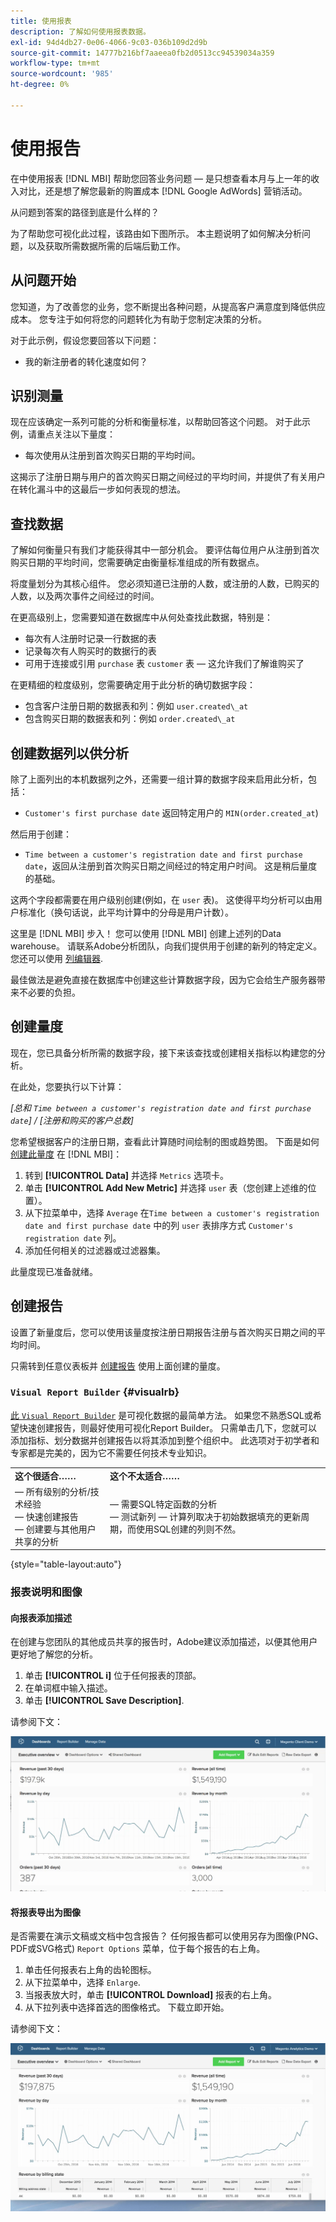 ```yaml
---
title: 使用报表
description: 了解如何使用报表数据。
exl-id: 94d4db27-0e06-4066-9c03-036b109d2d9b
source-git-commit: 14777b216bf7aaeea0fb2d0513cc94539034a359
workflow-type: tm+mt
source-wordcount: '985'
ht-degree: 0%

---
```


# 使用报告

在中使用报表 [!DNL MBI] 帮助您回答业务问题 — 是只想查看本月与上一年的收入对比，还是想了解您最新的购置成本 [!DNL Google AdWords] 营销活动。

从问题到答案的路径到底是什么样的？

为了帮助您可视化此过程，该路由如下图所示。 本主题说明了如何解决分析问题，以及获取所需数据所需的后端后勤工作。

## 从问题开始

您知道，为了改善您的业务，您不断提出各种问题，从提高客户满意度到降低供应成本。 您专注于如何将您的问题转化为有助于您制定决策的分析。

对于此示例，假设您要回答以下问题：

* 我的新注册者的转化速度如何？

## 识别测量

现在应该确定一系列可能的分析和衡量标准，以帮助回答这个问题。 对于此示例，请重点关注以下量度：

* 每次使用从注册到首次购买日期的平均时间。

这揭示了注册日期与用户的首次购买日期之间经过的平均时间，并提供了有关用户在转化漏斗中的这最后一步如何表现的想法。

## 查找数据

了解如何衡量只有我们才能获得其中一部分机会。 要评估每位用户从注册到首次购买日期的平均时间，您需要确定由衡量标准组成的所有数据点。

将度量划分为其核心组件。 您必须知道已注册的人数，或注册的人数，已购买的人数，以及两次事件之间经过的时间。

在更高级别上，您需要知道在数据库中从何处查找此数据，特别是：

* 每次有人注册时记录一行数据的表
* 记录每次有人购买时的数据行的表
* 可用于连接或引用 `purchase` 表 `customer` 表 — 这允许我们了解谁购买了

在更精细的粒度级别，您需要确定用于此分析的确切数据字段：

* 包含客户注册日期的数据表和列：例如 `user.created\_at`
* 包含购买日期的数据表和列：例如 `order.created\_at`

## 创建数据列以供分析

除了上面列出的本机数据列之外，还需要一组计算的数据字段来启用此分析，包括：

* `Customer's first purchase date` 返回特定用户的 `MIN(order.created_at`)

然后用于创建：

* `Time between a customer's registration date and first purchase date`，返回从注册到首次购买日期之间经过的特定用户时间。 这是稍后量度的基础。

这两个字段都需要在用户级别创建(例如，在 `user` 表)。 这使得平均分析可以由用户标准化（换句话说，此平均计算中的分母是用户计数）。

这里是 [!DNL MBI] 步入！ 您可以使用 [!DNL MBI] 创建上述列的Data warehouse。 请联系Adobe分析团队，向我们提供用于创建的新列的特定定义。 您还可以使用 [列编辑器](../../data-analyst/data-warehouse-mgr/creating-calculated-columns.md).

最佳做法是避免直接在数据库中创建这些计算数据字段，因为它会给生产服务器带来不必要的负担。

## 创建量度

现在，您已具备分析所需的数据字段，接下来该查找或创建相关指标以构建您的分析。

在此处，您要执行以下计算：


_[总和 `Time between a customer's registration date and first purchase date`] / [注册和购买的客户总数]_

您希望根据客户的注册日期，查看此计算随时间绘制的图或趋势图。 下面是如何 [创建此量度](../../data-user/reports/ess-manage-data-metrics.md) 在 [!DNL MBI]：

1. 转到 **[!UICONTROL Data]** 并选择 `Metrics` 选项卡。
1. 单击 **[!UICONTROL Add New Metric]** 并选择 `user` 表（您创建上述维的位置）。
1. 从下拉菜单中，选择 `Average` 在`Time between a customer's registration date and first purchase date` 中的列 `user` 表排序方式 `Customer's registration date`  列。
1. 添加任何相关的过滤器或过滤器集。

此量度现已准备就绪。

## 创建报告

设置了新量度后，您可以使用该量度按注册日期报告注册与首次购买日期之间的平均时间。

只需转到任意仪表板并 [创建报告](../../data-user/reports/ess-manage-data-metrics.md) 使用上面创建的量度。

### `Visual Report Builder` {#visualrb}

[此 `Visual Report Builder`](../../data-user/reports/ess-rpt-build-visual.md) 是可视化数据的最简单方法。 如果您不熟悉SQL或希望快速创建报告，则最好使用可视化Report Builder。 只需单击几下，您就可以添加指标、划分数据并创建报告以将其添加到整个组织中。 此选项对于初学者和专家都是完美的，因为它不需要任何技术专业知识。

|  |  |
|--- |--- |
| **这个很适合……** | **这个不太适合……** |
|  — 所有级别的分析/技术经验<br> — 快速创建报告<br> — 创建要与其他用户共享的分析 |  — 需要SQL特定函数的分析<br> — 测试新列 — 计算列取决于初始数据填充的更新周期，而使用SQL创建的列则不然。 |

{style="table-layout:auto"}

### 报表说明和图像

#### 向报表添加描述

在创建与您团队的其他成员共享的报告时，Adobe建议添加描述，以便其他用户更好地了解您的分析。

1. 单击 **[!UICONTROL i]** 位于任何报表的顶部。
1. 在单词框中输入描述。
1. 单击 **[!UICONTROL Save Description]**.

请参阅下文：

![图表描述](../../assets/Chart_Description.gif)

#### 将报表导出为图像

是否需要在演示文稿或文档中包含报告？ 任何报告都可以使用另存为图像(PNG、PDF或SVG格式) `Report Options` 菜单，位于每个报告的右上角。

1. 单击任何报表右上角的齿轮图标。
1. 从下拉菜单中，选择 `Enlarge`.
1. 当报表放大时，单击 **[!UICONTROL Download]** 报表的右上角。
1. 从下拉列表中选择首选的图像格式。 下载立即开始。

请参阅下文：

![](../../assets/exp-rep-as-image.gif)
